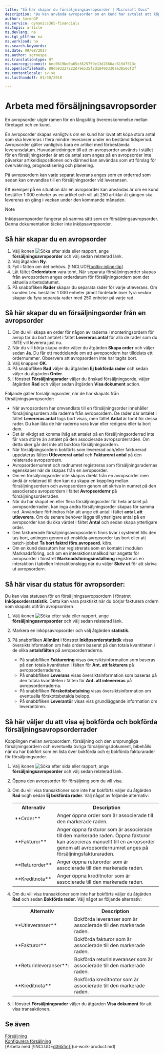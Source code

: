 ```yaml
---
title: "Så här skapar du försäljningsavropsorder | Microsoft Docs"
description: "Du kan använda avropsorder om en kund har avtalat att köpa stora antal som ska levereras i flera mindre leveranser under en bestämd tidsperiod."
author: SorenGP
ms.service: dynamics365-financials
ms.topic: article
ms.devlang: na
ms.tgt_pltfrm: na
ms.workload: na
ms.search.keywords: 
ms.date: 09/08/2017
ms.author: sgroespe
ms.translationtype: HT
ms.sourcegitcommit: bec0619be0a65e3625759e13d2866ac615d7513c
ms.openlocfilehash: 89db93227222d79e535f2d18400330aa30566f2f
ms.contentlocale: sv-se
ms.lasthandoff: 01/30/2018

---
```

# <a name="work-with-blanket-sales-orders"></a>Arbeta med försäljningsavropsorder
En avropsorder utgör ramen för en långsiktig överenskommelse mellan företaget och en kund.

En avropsorder skapas vanligtvis om en kund har lovat att köpa stora antal som ska levereras i flera mindre leveranser under en bestämd tidsperiod. Avropsorder gäller vanligtvis bara en artikel med förbestämda leveransdatum. Huvudanledningen till att en avropsorder används i stället för en försäljningsorder är att de antal som anges på en avropsorder inte påverkar artikeldispositionen och därmed kan användas som ett förslag för övervakning, prognostisering och planering.

På avropsordern kan varje separat leverans anges som en orderrad som sedan kan omvandlas till en försäljningsorder vid leveransen.

Ett exempel på en situation där en avropsorder kan användas är om en kund beställer 1 000 enheter av en artikel och vill att 250 artiklar åt gången ska levereras en gång i veckan under den kommande månaden.

> [!NOTE]
> Inköpsavropsorder fungerar på samma sätt som en försäljningsavropsorder. Denna dokumentation täcker inte inköpsavropsorder.

## <a name="to-create-a-blanket-sales-order"></a>Så här skapar du en avropsorder  
1. Välj ikonen ![Söka efter sida eller rapport](media/ui-search/search_small.png "Ikonen Söka efter sida eller rapport"), ange **försäljningsavropsorder** och välj sedan relaterad länk.  
2. Välj åtgärden **Ny**.  
3. Fyll i fälten om det behövs. [!INCLUDE[tooltip-inline-tip](includes/tooltip-inline-tip_md.md)]
4.  Låt fältet **Orderdatum** vara tomt. När separata försäljningsorder skapas från avropsordern anges orderdatum för försäljningsordern som det aktuella arbetsdatumet.
5. På snabbfliken **Rader** skapar du separata rader för varje utleverans. Om kunden t.ex. beställer 1 000 enheter jämnt fördelade över fyra veckor skapar du fyra separata rader med 250 enheter på varje rad.   

## <a name="to-create-a-sales-order-from-a-blanket-sales-order"></a>Så här skapar du en försäljningsorder från en avropsorder  

1.  Om du vill skapa en order för någon av raderna i monteringsordern för avrop tar du bort antalet i fältet **Levereras antal** för alla de rader som du INTE vill leverera just nu.  
2.  När du vill börja skapa order väljer du åtgärden **Skapa order** och väljer sedan **Ja**. Du får ett meddelande om att avropsordern har tilldelats ett ordernummer. Observera att avropsordern inte har tagits bort.  
3.  Välj knappen **OK**.  
4.  På snabbfliken **Rad** väljer du åtgärden **Ej bokförda rader** och sedan väljer du åtgärden **Order**.  
5.  I fönstret **Försäljningsrader** väljer du önskad försäljningsorde, väljer åtgärden **Rad** och väljer sedan åtgärden **Visa dokument** action.  

Följande gäller försäljningsorder, när de har skapats från försäljningsavropsorder:  

- När avropsordern har omvandlats till en försäljningsorder innehåller försäljningsordern alla raderna från avropsordern. De rader där antalet i fältet **Levereras antal** togs bort visas, men fältet **Antal** är tomt för dessa rader. Du kan låta de här raderna vara kvar eller redigera eller ta bort dem.  
- Det är viktigt att komma ihåg att antalet på en försäljningsorderrad inte får vara större än antalet på den associerade avropsorderraden. Om detta sker går det inte att bokföra försäljningsordern.  
- När försäljningsordern bokförts som levererad och/eller fakturerad uppdateras fälten **Utlevererat antal** och **Fakturerat antal** på den relaterade avropsordern.  
- Avropsordernumret och radnumret registreras som försäljningsradernas egenskaper när de skapas från en avropsorder.  
- Om en försäljningsorder inte skapas direkt från en avropsorder men ändå är relaterad till den kan du skapa en koppling mellan försäljningsordern och avropsordern genom att skriva in numret på den associerade avropsordern i fältet **Avropsordernr** på försäljningsorderraden.  
- När du har skapat en eller flera försäljningsorder för hela antalet på avropsorderraden, kan inga andra försäljningsorder skapas för samma rad. Användare förhindras från att ange ett antal i fältet **antal. att utleverera**. Om du senare behöver lägga till ytterligare antal på en avropsorder kan du öka värdet i fältet **Antal** och sedan skapa ytterligare order.  
- Den fakturerade försäljningsavropsordern finns kvar i systemet tills den tas bort, antingen genom att enskilda avropsorder tas bort eller att batch-jobbet **Ta bort faktrd förs.avropsord.** körs.  
- Om en kund dessutom har registrerats som en kontakt i modulen Marknadsföring, och om en interaktionsmallkod har angetts för avropsorder i fönstret **Marknadsföringsinställning** registreras en interaktion i tabellen Interaktionslogg när du väljer **Skriv ut** för att skriva ut avropsordern.

## <a name="to-view-the-status-of-a-blanket-purchase-order"></a>Så här visar du status för avropsorder:  
Du kan visa statusen för en försäljningsavropsordern i fönstret **Inköpsorderstatistik**. Detta kan vara praktiskt när du börjar fakturera ordern som skapats utifrån avropsordern.  

1.  Välj ikonen ![Söka efter sida eller rapport](media/ui-search/search_small.png "Ikonen Söka efter sida eller rapport"), ange **försäljningsavropsorder** och välj sedan relaterad länk.  
2.  Markera en inköpsavropsorder och välj åtgärden **statistik**.  
3.  På snabbfliken **Allmänt** i fönstret **Inköpsorderstatistik** visas översiktsinformation om hela ordern baserat på den totala kvantiteten i de olika **antalsfälten** på avropsorderraderna.  

    - På snabbfliken **Fakturering** visas översiktsinformation som baseras på den totala kvantiteten i fälten för **Ant. att fakturera** på avropsorderraderna.  
    - På snabbfliken **Leverans** visas översiktsinformation som baseras på den totala kvantiteten i fälten för **Ant. att inlevereras** på avropsorderraderna.  
    - På snabbfliken **Förskottsbetalning** visas översiktsinformation om eventuella förskottsbetalda belopp.  
    - På snabbfliken **Leverantör** visas viss grundläggande information om leverantören.    

## <a name="to-view-unposted-and-posted-blanket-sales-order-lines"></a>Så här väljer du att visa ej bokförda och bokförda försäljningsavropsorderrader   
Kopplingen mellan avropsordern, försäljning och den ursprungliga försäljningsordern och eventuella övriga försäljningsdokument, bibehålls när du har bokfört som en lista över bokförda och ej bokförda fakturarader för försäljningsorder.  

1. Välj ikonen ![Söka efter sida eller rapport](media/ui-search/search_small.png "Ikonen Söka efter sida eller rapport"), ange **försäljningsavropsorder** och välj sedan relaterad länk.
2. Öppna den avropsorder för försäljning som du vill visa.
3. Om du vill visa transaktioner som inte har bokförts väljer du åtgärden **Rad** ocgh sedan **Ej bokförda rader**. Välj något av följande alternativ:  

    <table>
    <tr>
    <th>Alternativ</th>
    <th>Description</th>
    </tr>
    <tr>
    <td>**Order**</td>
    <td>Anger öppna order som är associerade till den markerade raden.</td>
    </tr>
    <tr>
    <td>**Fakturor**</td>
    <td>Anger öppna fakturor som är associerade till den markerade raden. Öppna fakturor kan associeras manuellt till en avropsorder genom att avropsordernumret anges på försäljningsfakturaraden.</td>
    </tr>
    <tr>
    <td>**Returorder**</td>
    <td>Anger öppna returorder som är associerade till den markerade raden.</td>
    </tr>
    <tr>
    <td>**Kreditnota**</td>
    <td>Anger öppna kreditnotor som är associerade till den markerade raden.</td>
    </tr>
    </table>
4. Om du vill visa transaktioner som inte har bokförts väljer du åtgärden **Rad** och sedan **Bokförda rader**. Välj något av följande alternativ:  

    <table>
    <tr>
    <th>Alternativ</th>
    <th>Description</th>
    </tr>
    <tr>
    <td>**Utleveranser**</td>
    <td>Bokförda leveranser som är associerade till den markerade raden.</td>
    </tr>
    <tr>
    <td>**Fakturor**</td>
    <td>Bokförda fakturor som är associerade till den markerade raden.</td>
    </tr>
    <tr>
    <td>**Returinleveranser**:</td>
    <td>Bokförda returinleveranser som är associerade till den markerade raden.</td>
    </tr>
    <tr>
    <td>**Kreditnota**</td>
    <td>Bokförda kreditnotor som är associerade till den markerade raden.</td>
    </tr>
    </table>
5. I fönstret **Försäljningsrader** väljer du åtgärden **Visa dokument** för att visa transaktionen.

## <a name="see-also"></a>Se även
[Försäljning](sales-manage-sales.md)  
[Konfigurera försäljning](sales-setup-sales.md)  
[Arbeta med [!INCLUDE[d365fin](includes/d365fin_md.md)]](ui-work-product.md)

